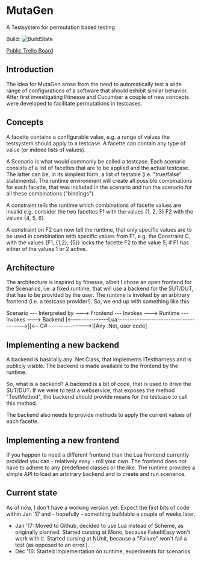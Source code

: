 # MutaGen
A Testsystem for permutation based testing

Build: ![BuildState](https://travis-ci.org/rincewound/MutaGen.svg?branch=master)


[Public Trello Board](https://trello.com/b/N6uAVONt/mutagen)

## Introduction
The idea for MutaGen arose from the need to automatically test a wide range of configurations of a software that should exhibit similar behavior. After first investigating Fitnesse and Cucumber a couple of new concepts were developed to facilitate permutations in testcases.

## Concepts
A facette contains a configurable value, e.g. a range of values the testsystem should apply to a testcase. A facette can contain any type of value (or indeed lists of values).

A Scenario is what would commonly be called a testcase. Each scenario consists of a list of facettes that are to be applied and the actual testcase. The latter can be, in its simplest form, a list of testable (i.e. "true/false" statements). The runtime environment will create all possible combinations for each facette, that was included in the scenario and run the scenario for all these combinations ("bindings").

A constraint tells the runtime which combinations of facette values are invalid e.g. consider the two facettes
F1 with the values {1, 2, 3}
F2 with the values {4, 5, 6}

A constraint on F2 can now tell the runtime, that only specific values are to be used in combination with specific values from F1, e.g.
the Constraint C, with the values {F1, {1,2}, {5}} locks the facette F2 to the value 5, if F1 has either of the values 1 or 2 active.

## Architecture
The architecture is inspired by fitnesse, albeit I chose an open frontend for the Scenarios, i.e. a fixed runtime, that will use a backend for the SUT/DUT, that has to be provided by the user. The runtime is invoked by an arbitrary frontend (i.e. a testcase provider!). So, we end up with something like this:

Scenario --- Interpreted by ---> Frontend --- Invokes ---> Runtime --- Invokes ---> Backend
[<--------------Lua-------------------------------------->][<-- C# --------------->][Any .Net, user code]

## Implementing a new backend
A backend is basically any .Net Class, that implements ITestharness and is publicly visible.
The backend is made available to the frontend by the runtime.

So, what is a backend?
A backend is a bit of code, that is used to drive the SUT/DUT. If we were to test
a webservice, that exposes the method "TestMethod", the backend should provide
means for the testcase to call this method.

The backend also needs to provide methods to apply the current values of each facette.

## Implementing a new frontend
If you happen to need a different frontend than the Lua frontend currently provided you can - relatively easy - roll your own. The
frontend does not have to adhere to any predefined classes or the like. The runtime provides a simple API to load an
arbitrary backend and to create and run scenarios.

## Current state
As of now, I don't have a working version yet. Expect the first bits of code within
Jan '17 and - hopefully - something buildable a couple of weeks later.

* Jan '17: Moved to Github, decided to use Lua instead of Scheme, as originally
  planned. Started cursing at Mono, because FakeItEasy won't work with it.
  Started cursing at NUnit, because a "Failure" won't fail a test (as opposed
  to an error.).
* Dec '16: Started implementation on runtime, experiments for scenarios
